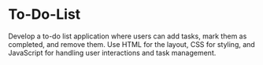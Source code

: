 # To-Do-List
Develop a to-do list application where users can add tasks, mark them as completed, and remove them. Use HTML for the layout, CSS for styling, and JavaScript for handling user interactions and task management.
